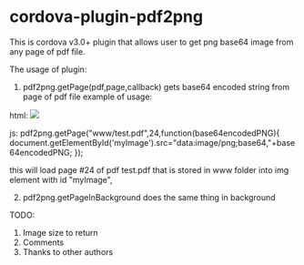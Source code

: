 cordova-plugin-pdf2png
======================
This is cordova v3.0+ plugin that allows user to get png base64 image from any page of pdf file.

The usage of plugin:
1. pdf2png.getPage(pdf,page,callback) gets base64 encoded string from page of pdf file
example of usage:

html:
<img src='dummy.png' id='myImage' />

js:
pdf2png.getPage("www/test.pdf",24,function(base64encodedPNG){
    document.getElementById('myImage').src="data:image/png;base64,"+base64encodedPNG;
});

this will load page #24 of pdf test.pdf that is stored in www folder into img element with id "myImage",

2. pdf2png.getPageInBackground does the same thing in background

TODO:
1. Image size to return
2. Comments
3. Thanks to other authors
